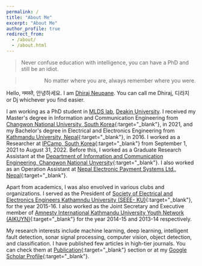 ```yaml
---
permalink: /
title: "About Me"
excerpt: "About Me"
author_profile: true
redirect_from: 
  - /about/
  - /about.html
---
```

> Never confuse education with intelligence, you can have a PhD and still be an idiot.

> <p style='text-align: right;'> No matter where you are, always remember where you were. </p>

Hello, नमस्ते, 안녕하세요. I am [Dhiraj Neupane](https://g.co/kgs/DLknVq). You can call me Dhiraj, 디라지 or Dj whichever you find easier. 

I am working as a PhD student in [MLDS lab](https://deakin-mlds.github.io/index.html), [Deakin University](https://www.deakin.edu.au/about-deakin/people/dhiraj-neupane). I received my Master's degree in Information and Communication Engineering from [Changwon National University, South Korea](https://www.changwon.ac.kr/eng/main.do){:target="_blank"}, in 2021, and my Bachelor's degree in Electrical and Electronics Engineering from [Kathmandu University, Nepal](https://ku.edu.np/){:target="_blank"}, in 2016. I worked as a Researcher at [IPCamp, South Korea](http://www.ipcamp.co.kr){:target="_blank"} from September 1, 2021 to August 31, 2022. Before this, I worked as a Graduate Research Assistant at the [Department of Information and Communication Engineering, Changwon National Unversity](https://www.changwon.ac.kr/eng/cm/cntnts/cntntsView.do?mi=11228&cntntsId=4240){:target="_blank"}. I also worked as an Operation Assistant at [Nepal Electronic Payment Systems Ltd., Nepal](https://neps.com.np/){:target="_blank"}.

Apart from academics, I was also envolved in various clubs and organizations. I served as the President of [Society of Electrical and Electronics Engineers Kathamndu University (SEEE- KU)](http://seee.ku.edu.np/board-members-2015-16/){:target="_blank"}, for the year 2015-16. I  also worked as the Joint Secretary and Executive member of [Amnesty International Kathmandu University Youth Network (AIKUYN)](https://www.facebook.com/aikuyn/){:target="_blank"} for the year 2014-15 and 2013-14 respectively.

My research interests include machine learning, deep learning, intelligent fault detection, sonar signal processing, computer vision, object detection, and classification. I have published few articles in high-tier journals. You can check them at [Publication](https://www.er-dhiraj.com.np/publications/){:target="_blank"} section or at my [Google Scholar Profile](https://scholar.google.com/citations?user=KtSkA68AAAAJ&hl=en){:target="_blank"}.


